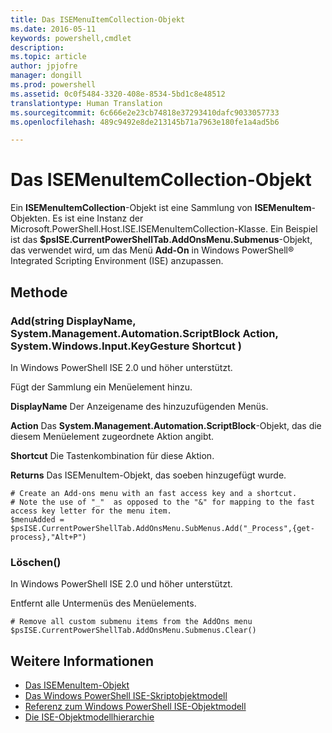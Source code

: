 ```yaml
---
title: Das ISEMenuItemCollection-Objekt
ms.date: 2016-05-11
keywords: powershell,cmdlet
description: 
ms.topic: article
author: jpjofre
manager: dongill
ms.prod: powershell
ms.assetid: 0c0f5484-3320-408e-8534-5bd1c8e48512
translationtype: Human Translation
ms.sourcegitcommit: 6c666e2e23cb74818e37293410dafc9033057733
ms.openlocfilehash: 489c9492e8de213145b71a7963e180fe1a4ad5b6

---
```


# Das ISEMenuItemCollection-Objekt
  Ein **ISEMenuItemCollection**-Objekt ist eine Sammlung von **ISEMenuItem**-Objekten. Es ist eine Instanz der Microsoft.PowerShell.Host.ISE.ISEMenuItemCollection-Klasse. Ein Beispiel ist das **$psISE.CurrentPowerShellTab.AddOnsMenu.Submenus**-Objekt, das verwendet wird, um das Menü **Add-On** in Windows PowerShell® Integrated Scripting Environment (ISE) anzupassen.

## Methode

### Add\(string DisplayName, System.Management.Automation.ScriptBlock Action, System.Windows.Input.KeyGesture Shortcut \)
  In Windows PowerShell ISE 2.0 und höher unterstützt. 

 Fügt der Sammlung ein Menüelement hinzu.

 **DisplayName**
 Der Anzeigename des hinzuzufügenden Menüs.

 **Action**
 Das **System.Management.Automation.ScriptBlock**-Objekt, das die diesem Menüelement zugeordnete Aktion angibt.

 **Shortcut**
 Die Tastenkombination für diese Aktion.

 **Returns**
 Das ISEMenuItem-Objekt, das soeben hinzugefügt wurde.

```
# Create an Add-ons menu with an fast access key and a shortcut.
# Note the use of "_"  as opposed to the "&" for mapping to the fast access key letter for the menu item.
$menuAdded = $psISE.CurrentPowerShellTab.AddOnsMenu.SubMenus.Add("_Process",{get-process},"Alt+P")
```

### Löschen\(\)
  In Windows PowerShell ISE 2.0 und höher unterstützt. 

 Entfernt alle Untermenüs des Menüelements.

```
# Remove all custom submenu items from the AddOns menu
$psISE.CurrentPowerShellTab.AddOnsMenu.Submenus.Clear()

```

## Weitere Informationen
- [Das ISEMenuItem-Objekt](The-ISEMenuItem-Object.md) 
- [Das Windows PowerShell ISE-Skriptobjektmodell](The-Windows-PowerShell-ISE-Scripting-Object-Model.md) 
- [Referenz zum Windows PowerShell ISE-Objektmodell](Windows-PowerShell-ISE-Object-Model-Reference.md) 
- [Die ISE-Objektmodellhierarchie](The-ISE-Object-Model-Hierarchy.md)

  



<!--HONumber=Oct16_HO3-->


